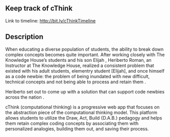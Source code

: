 ## Keep track of cThink 
Link to timeline: http://bit.ly/cThinkTimeline

## Description
When educating a diverse population of students, the ability to break down complex concepts becomes quite important. After working closely with The Knowledge House’s students and his son Elijah <i class="em em-baby"></i>, Heriberto Roman, an Instructor at The Knowledge House, realized a consistent problem that existed with his adult students, elementry student [Elijah], and once himself as a code newbie: the problem of being inundated with new difficult, <i class="em em-male-technologist"></i> technical concepts and not being able to process and retain them <i class="em em-thinking_face"></i>.

Heriberto set out to come up with a solution that can support code newbies across the nation <i class="em em-raised_hands"></i>.

cThink (computational thinking) is a progressive web app that focuses on the abstraction piece of the computational thinking model. This platform allows students to utilize the Draw, Act, Build {D.A.B.} pedagogy and helps them retain complex coding concepts by associating them with personalized analogies, building them out, and saving their process.